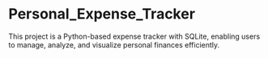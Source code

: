 # Personal_Expense_Tracker
This project is a Python-based expense tracker with SQLite, enabling users to manage, analyze, and visualize personal finances efficiently.
